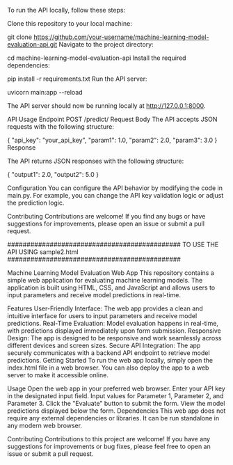 To run the API locally, follow these steps:

Clone this repository to your local machine:

git clone https://github.com/your-username/machine-learning-model-evaluation-api.git
Navigate to the project directory:

cd machine-learning-model-evaluation-api
Install the required dependencies:

pip install -r requirements.txt
Run the API server:

uvicorn main:app --reload

The API server should now be running locally at http://127.0.0.1:8000.

API Usage
Endpoint
POST /predict/
Request Body
The API accepts JSON requests with the following structure:


{
  "api_key": "your_api_key",
  "param1": 1.0,
  "param2": 2.0,
  "param3": 3.0
}
Response

The API returns JSON responses with the following structure:

{
  "output1": 2.0,
  "output2": 5.0
}


Configuration
You can configure the API behavior by modifying the code in main.py. For example, you can change the API key validation logic or adjust the prediction logic.

Contributing
Contributions are welcome! If you find any bugs or have suggestions for improvements, please open an issue or submit a pull request.

#############################################
TO USE THE API USING sample2.html
#############################################

Machine Learning Model Evaluation Web App
This repository contains a simple web application for evaluating machine learning models. The application is built using HTML, CSS, and JavaScript and allows users to input parameters and receive model predictions in real-time.

Features
User-Friendly Interface: The web app provides a clean and intuitive interface for users to input parameters and receive model predictions.
Real-Time Evaluation: Model evaluation happens in real-time, with predictions displayed immediately upon form submission.
Responsive Design: The app is designed to be responsive and work seamlessly across different devices and screen sizes.
Secure API Integration: The app securely communicates with a backend API endpoint to retrieve model predictions.
Getting Started
To run the web app locally, simply open the index.html file in a web browser. You can also deploy the app to a web server to make it accessible online.

Usage
Open the web app in your preferred web browser.
Enter your API key in the designated input field.
Input values for Parameter 1, Parameter 2, and Parameter 3.
Click the "Evaluate" button to submit the form.
View the model predictions displayed below the form.
Dependencies
This web app does not require any external dependencies or libraries. It can be run standalone in any modern web browser.

Contributing
Contributions to this project are welcome! If you have any suggestions for improvements or bug fixes, please feel free to open an issue or submit a pull request.

